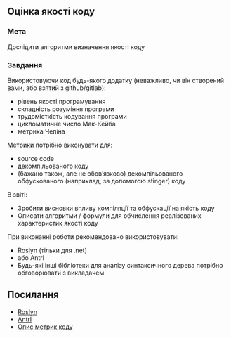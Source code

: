 ## Оцінка якості коду
### Мета
Дослідити алгоритми визначення якості коду

### Завдання

Використовуючи код будь-якого додатку (неважливо, чи він створений вами, або взятий з github/gitlab):

- рівень якості програмування
- складність розуміння програми
- трудомісткість кодування програми
- цикломатичне число Мак-Кейба
- метрика Чепіна

Метрики потрібно виконувати для:
- source code
- декомпільованого коду
- (бажано також, але не обовʼязково) декомпільованого обфускованого (наприклад, за допомогою stinger) коду

В звіті:
- Зробити висновки впливу компіляції та обфускації на якість коду
- Описати алгоритми / формули для обчислення реалізованих характеристик якості коду

При виконанні роботи рекомендовано використовувати:
- Roslyn (тільки для .net)
- або Antrl 
- Будь-які інші бібліотеки для аналізу синтаксичного дерева потрібно обговорювати з викладачем

## Посилання
- [Roslyn](https://github.com/dotnet/roslyn)
- [Antrl](https://www.antlr.org)
- [Опис метрик коду](https://habr.com/ru/company/intel/blog/106082/)